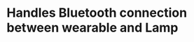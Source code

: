 Handles Bluetooth connection between wearable and Lamp
======================================================

